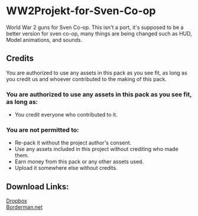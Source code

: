 # WW2Projekt-for-Sven-Co-op
World War 2 guns for Sven Co-op.
This isn't a port, it's supposed to be a better version for sven co-op, many things are being changed such as HUD, Model animations, and sounds.

## Credits
You are authorized to use any assets in this pack as you see fit, as long as you credit us and whoever contributed to the making of this pack.

### You are authorized to use any assets in this pack as you see fit, as long as:
* You credit everyone who contributed to it.

### You are not permitted to:
* Re-pack it without the project author's consent.
* Use any assets included in this project without crediting who made them.
* Earn money from this pack or any other assets used.
* Upload it somewhere else without credits.

## Download Links:
[Dropbox](https://www.dropbox.com/s/v14e3rhjwtxv3yf/Sven-WW2_1-8.7z?dl=0)  
[Borderman.net](http://boderman.net/svencoop/Sven-WW2_1-8.7z)
